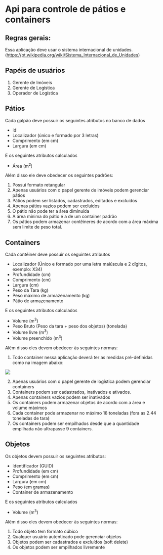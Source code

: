 # Api para controle de pátios e containers

## Regras gerais:

Essa aplicação deve usar o sistema internacional de unidades. (https://pt.wikipedia.org/wiki/Sistema_Internacional_de_Unidades)

## Papéis de usuários
1.  Gerente de Imóveis
2.  Gerente de Logística
3.  Operador de Logística
      
## Pátios

Cada galpão deve possuir os seguintes atributos no banco de dados

-   Id    
-   Localizador (único e formado por 3 letras)
-   Comprimento (em cm)    
-   Largura (em cm)
    
E os seguintes atributos calculados

-   Área (m<sup>2</sup>)

Além disso ele deve obedecer os seguintes padrões:
  
1.  Possui formato retangular  
2.  Apenas usuários com o papel gerente de imóveis podem gerenciar pátios
3.  Pátios podem ser listados, cadastrados, editados e excluídos
4.  Apenas pátios vazios podem ser excluídos
5.  O pátio não pode ter a área diminuída
6.  A área mínima do pátio é a de um container padrão
7.  Os pátios podem armazenar contêineres de acordo com a área máxima sem limite de peso total.

## Containers

Cada contêiner deve possuir os seguintes atributos

-   Localizador (Único e formado por uma letra maiúscula e 2 dígitos, exemplo: X34)    
-   Profundidade (cm)
-   Comprimento (cm)
-   Largura (cm)
-   Peso da Tara (kg)
-   Peso máximo de armazenamento (kg)
-   Pátio de armazenamento

E os seguintes atributos calculados

-   Volume (m<sup>3</sup>)    
-   Peso Bruto (Peso da tara + peso dos objetos) (tonelada)
-   Volume livre (m<sup>3</sup>)
-   Volume preenchido (m<sup>3</sup>)

Além disso eles devem obedecer às seguintes normas:

1.  Todo container nessa aplicação deverá ter as medidas pré-definidas como na imagem abaixo:

![](https://lh4.googleusercontent.com/ISWW7au9J00pKDRCy0qE0h6nmBRCkUJJd9XFauIyl4nP977RrojNoeSpQ9m317i78m7m6jC_8mDfO69lfZ6N2qoDg-4FUXXo5rvILRpXTyjOY31-eN1yjnyw1N9GwgH1byiJoMI5LeiNwJARKQ)

2.  Apenas usuários com o papel gerente de logística podem gerenciar containers
3.  Containers podem ser cadastrados, inativados e ativados.
4.  Apenas containers vazios podem ser inativados
5.  Os containers podem armazenar objetos de acordo com a área e volume máximos
6.  Cada container pode armazenar no máximo 18 toneladas (fora as 2.44 toneladas de tara)
7.  Os containers podem ser empilhados desde que a quantidade empilhada não ultrapasse 9 containers.

## Objetos

Os objetos devem possuir os seguintes atributos:
-   Identificador (GUID)
-   Profundidade (em cm)
-   Comprimento (em cm)
-   Largura (em cm)
-   Peso (em gramas)
-   Container de armazenamento

E os seguintes atributos calculados
- Volume (m<sup>3</sup>)

Além disso eles devem obedecer às seguintes normas:
1.  Todo objeto tem formato cúbico
2.  Qualquer usuário autenticado pode gerenciar objetos
3.  Objetos podem ser cadastrados e excluídos (soft delete)
4.  Os objetos podem ser empilhados livremente